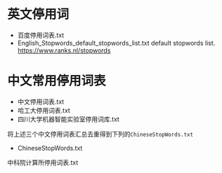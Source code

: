 # 英文停用词

+ 百度停用词表.txt
+ English_Stopwords_default_stopwords_list.txt      default stopwords list. https://www.ranks.nl/stopwords

# 中文常用停用词表

- 中文停用词表.txt
- 哈工大停用词表.txt
- 四川大学机器智能实验室停用词库.txt

将上述三个中文停用词表汇总去重得到下列的`ChineseStopWords.txt`  

+ ChineseStopWords.txt


中科院计算所停用词表.txt

